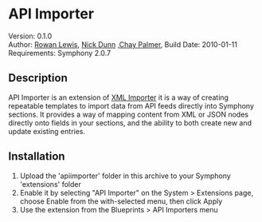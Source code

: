 # API Importer
Version: 0.1.0   
Author: [Rowan Lewis](http://rowanlewis.com/), [Nick Dunn](http://nick-dunn.co.uk/)  ,[Chay Palmer](http://www.chay.com.au/),
Build Date: 2010-01-11  
Requirements: Symphony 2.0.7

## Description
API Importer is an extension of [XML Importer](http://github.com/rowan-lewis/xmlimporter) it is a way of creating repeatable templates to import data from API feeds directly into Symphony sections. It provides a way of mapping content from XML or JSON nodes directly onto fields in your sections, and the ability to both create new and update existing entries.

## Installation
1. Upload the 'apiimporter' folder in this archive to your Symphony 'extensions' folder
2. Enable it by selecting "API Importer" on the System > Extensions page, choose Enable from the with-selected menu, then click Apply
3. Use the extension from the Blueprints > API Importers menu

